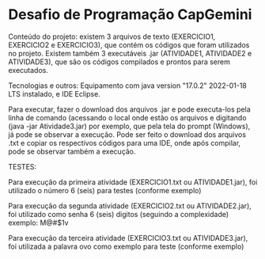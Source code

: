 # Desafio de Programação CapGemini
<p>
 Conteúdo do projeto: existem 3 arquivos de texto (EXERCICIO1, EXERCICIO2 e EXERCICIO3), que contém os códigos que foram utilizados no projeto.
Existem também 3 executáveis .jar (ATIVIDADE1, ATIVIDADE2 e ATIVIDADE3), que são os códigos compilados e prontos para serem executados.
<p>
Tecnologias e outros: Equipamento com java version "17.0.2" 2022-01-18 LTS instalado, e IDE Eclipse.
  <p>
    Para executar, fazer o download dos arquivos .jar e pode executa-los pela linha de comando (acessando o local onde estão os arquivos e digitando (java -jar Atividade3.jar) por exemplo, que pela tela do prompt (Windows), já pode se observar a execução.
    Pode ser feito o download dos arquivos .txt e copiar os respectivos códigos para uma IDE, onde após compilar, pode se observar também a execução.
    <p>
      TESTES:
      <P>
       Para execução da primeira atividade (EXERCICIO1.txt ou ATIVIDADE1.jar), foi utilizado o número 6 (seis) para testes (conforme exemplo)
      <P>
        Para execução da segunda atividade (EXERCICIO2.txt ou ATIVIDADE2.jar), foi utilizado como senha 6 (seis) digitos (seguindo a complexidade) exemplo: M@#$1v
      <P>
        Para execução da terceira atividade (EXERCICIO3.txt ou ATIVIDADE3.jar), foi utilizada a palavra ovo como exemplo para teste (conforme exemplo)
